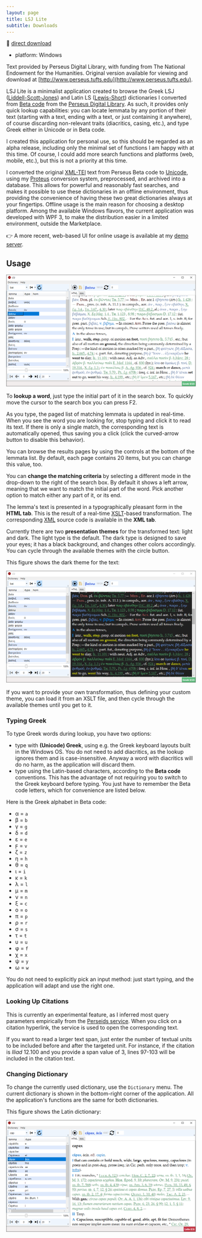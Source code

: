 ```yaml
---
layout: page
title: LSJ Lite
subtitle: Downloads
---
```


🔗 [direct download](http://www.fusisoft.it/downloads/lsj-lite.zip)

- platform: Windows

Text provided by Perseus Digital Library, with funding from The National Endowment for the Humanities. Original version available for viewing and download at [http://www.perseus.tufts.edu](http://www.perseus.tufts.edu).

LSJ Lite is a minimalist application created to browse the Greek LSJ ([Liddell-Scott-Jones](https://en.wikipedia.org/wiki/A_Greek%E2%80%93English_Lexicon)) and Latin LS ([Lewis-Short](https://en.wikipedia.org/wiki/A_Latin_Dictionary</a>)) dictionaries I converted from [Beta code](https://en.wikipedia.org/wiki/Beta_Code) from the [Perseus Digital Library](http://www.perseus.tufts.edu/hopper/). As such, it provides only quick lookup capabilities: you can locate lemmata by any portion of their text (starting with a text, ending with a text, or just containing it anywhere), of course discarding non-relevant traits (diacritics, casing, etc.), and type Greek either in Unicode or in Beta code.

I created this application for personal use, so this should be regarded as an alpha release, including only the minimal set of functions I am happy with at this time. Of course, I could add more search functions and platforms (web, mobile, etc.), but this is not a priority at this time.

I converted the original [XML-TEI](https://en.wikipedia.org/wiki/Text_Encoding_Initiative) text from Perseus Beta code to [Unicode](https://home.unicode.org/), using my [Proteus](../proteus.md) conversion system, preprocessed, and archived into a database. This allows for powerful and reasonably fast searches, and makes it possible to use these dictionaries in an offline environment, thus providing the convenience of having these two great dictionaries always at your fingertips. Offline usage is the main reason for choosing a desktop platform. Among the available Windows flavors, the current application was developed with WPF 3, to make the distribution easier in a limited environment, outside the Marketplace.

👉 A more recent, web-based UI for online usage is available at my [demo server](lsj.fusi-soft.com).

## Usage

![LSJ Lite main screen](../img/lsj/lsjlite-light.png)

To **lookup a word**, just type the initial part of it in the search box. To quickly move the cursor to the search box you can press F2.

As you type, the paged list of matching lemmata is updated in real-time. When you see the word you are looking for, stop typing and click it to read its text. If there is only a single match, the corresponding text is automatically opened, thus saving you a click (click the curved-arrow button to disable this behavior).

You can browse the results pages by using the controls at the bottom of the lemmata list. By default, each page contains 20 items, but you can change this value, too.

You can **change the matching criteria** by selecting a different mode in the drop-down to the right of the search box. By default it shows a left arrow, meaning that we want to match the initial part of the word. Pick another option to match either any part of it, or its end.

The lemma's text is presented in a typographically pleasant form in the **HTML tab**. This is the result of a real-time [XSLT](https://en.wikipedia.org/wiki/XSLT)-based transformation. The corresponding [XML](https://en.wikipedia.org/wiki/XML) source code is available in the **XML tab**.

Currently there are two **presentation themes** for the transformed text: light and dark. The light type is the default. The dark type is designed to save your eyes; it has a black background, and changes other colors accordingly. You can cycle through the available themes with the circle button.

This figure shows the dark theme for the text:

![LSJ Lite dark theme](../img/lsj/lsjlite-dark.png)

If you want to provide your own transformation, thus defining your custom theme, you can load it from an XSLT file, and then cycle through the available themes until you get to it.

### Typing Greek

To type Greek words during lookup, you have two options:

- type with **(Unicode) Greek**, using e.g. the Greek keyboard layouts built in the Windows OS. You do not need to add diacritics, as the lookup ignores them and is case-insensitive. Anyway a word with diacritics will do no harm, as the application will discard them.
- type using the Latin-based characters, according to the **Beta code** conventions. This has the advantage of not requiring you to switch to the Greek keyboard before typing. You just have to remember the Beta code letters, which for convenience are listed below.

Here is the Greek alphabet in Beta code:

- α = `a`
- β = `b`
- γ = `g`
- δ = `d`
- ε = `e`
- ϝ = `v`
- ζ = `z`
- η = `h`
- θ = `q`
- ι = `i`
- κ = `k`
- λ = `l`
- μ = `m`
- ν = `n`
- ξ = `c`
- ο = `o`
- π = `p`
- ρ = `r`
- σ = `s`
- τ = `t`
- υ = `u`
- φ = `f`
- χ = `x`
- ψ = `y`
- ω = `w`

You do not need to explicitly pick an input method: just start typing, and the application will adapt and use the right one.

### Looking Up Citations

This is currently an experimental feature, as I inferred most query parameters empirically from the [Perseids service](http://cts.perseids.org). When you click on a citation hyperlink, the service is used to open the corresponding text.

If you want to read a larger text span, just enter the number of textual units to be included before and after the targeted unit. For instance, if the citation is _Iliad_ 12.100 and you provide a span value of 3, lines 97-103 will be included in the citation text.

### Changing Dictionary

To change the currently used dictionary, use the `Dictionary` menu. The current dictionary is shown in the bottom-right corner of the application. All the application's functions are the same for both dictionaries.

This figure shows the Latin dictionary:

![LSJ Lite dark theme](../img/lsj/lsjlite-lat.png)
